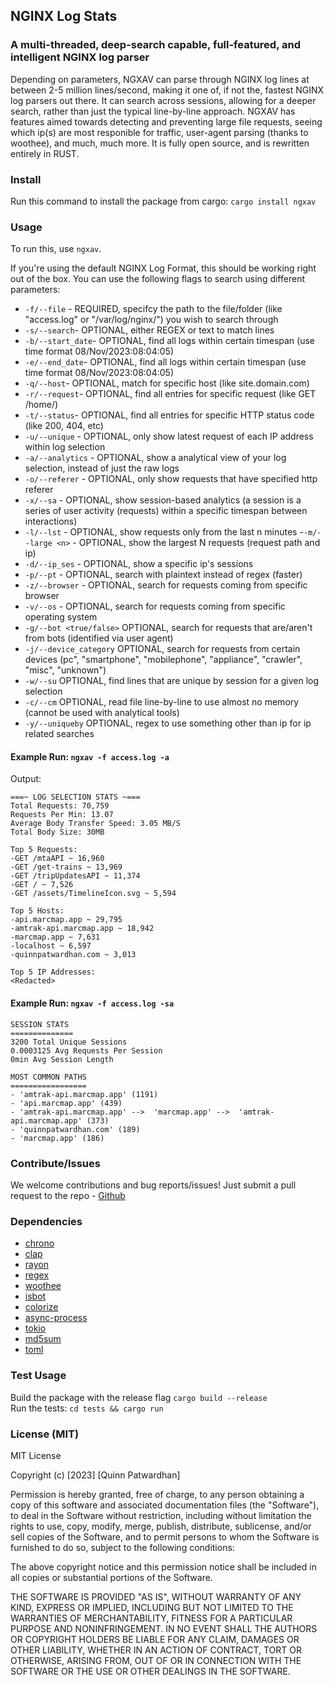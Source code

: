 ## NGINX Log Stats

### A multi-threaded, deep-search capable, full-featured, and intelligent NGINX log parser
Depending on parameters, NGXAV can parse through NGINX log lines at between 2-5 million lines/second, making it one of, if not the, fastest NGINX log parsers out there. It can search across sessions, allowing for a deeper search, rather than just the typical line-by-line approach. NGXAV has features aimed towards detecting and preventing large file requests, seeing which ip(s) are most responible for traffic, user-agent parsing (thanks to woothee), and much, much more. It is fully open source, and is rewritten entirely in RUST.

### Install

Run this command to install the package from cargo: `cargo install ngxav`

### Usage

To run this, use `ngxav`.

If you're using the default NGINX Log Format, this should be working right out of the box.
You can use the following flags to search using different parameters:

- `-f/--file` - REQUIRED, specifcy the path to the file/folder (like "access.log" or "/var/log/nginx/") you wish to search through
- `-s/--search`- OPTIONAL, either REGEX or text to match lines
- `-b/--start_date`- OPTIONAL, find all logs within certain timespan (use time format 08/Nov/2023:08:04:05)
- `-e/--end_date`- OPTIONAL, find all logs within certain timespan (use time format 08/Nov/2023:08:04:05)
- `-q/--host`- OPTIONAL, match for specific host (like site.domain.com)
- `-r/--request`- OPTIONAL, find all entries for specific request (like GET /home/)
- `-t/--status`- OPTIONAL, find all entries for specific HTTP status code (like 200, 404, etc)
- `-u/--unique` - OPTIONAL, only show latest request of each IP address within log selection
- `-a/--analytics` - OPTIONAL, show a analytical view of your log selection, instead of just the raw logs
- `-o/--referer` - OPTIONAL, only show requests that have specified http referer
- `-x/--sa` - OPTIONAL, show session-based analytics (a session is a series of user activity (requests) within a specific timespan between interactions)
- `-l/--lst` - OPTIONAL, show requests only from the last n minutes
-`-m/--large <n>` - OPTIONAL, show the largest N requests (request path and ip)
- `-d/--ip_ses` - OPTIONAL, show a specific ip's sessions
- `-p/--pt` - OPTIONAL, search with plaintext instead of regex (faster)
- `-z/--browser` - OPTIONAL, search for requests coming from specific browser
- `-v/--os` - OPTIONAL, search for requests coming from specific operating system
- `-g/--bot <true/false>` OPTIONAL, search for requests that are/aren't from bots (identified via user agent)
- `-j/--device_category` OPTIONAL, search for requests from certain devices (pc", "smartphone", "mobilephone", "appliance", "crawler", "misc", "unknown")
- `-w/--su` OPTIONAL, find lines that are unique by session for a given log selection
- `-c/--cm` OPTIONAL, read file line-by-line to use almost no memory (cannot be used with analytical tools)
- `-y/--uniqueby` OPTIONAL, regex to use something other than ip for ip related searches
#### Example Run: `ngxav -f access.log -a`

Output:

```
===~ LOG SELECTION STATS ~===
Total Requests: 70,759
Requests Per Min: 13.07
Average Body Transfer Speed: 3.05 MB/S
Total Body Size: 30MB

Top 5 Requests:
-GET /mtaAPI ~ 16,960
-GET /get-trains ~ 13,969
-GET /tripUpdatesAPI ~ 11,374
-GET / ~ 7,526
-GET /assets/TimelineIcon.svg ~ 5,594

Top 5 Hosts:
-api.marcmap.app ~ 29,795
-amtrak-api.marcmap.app ~ 18,942
-marcmap.app ~ 7,631
-localhost ~ 6,597
-quinnpatwardhan.com ~ 3,013

Top 5 IP Addresses:
<Redacted>
```

#### Example Run: `ngxav -f access.log -sa`

```
SESSION STATS
==============
3200 Total Unique Sessions
0.0003125 Avg Requests Per Session
0min Avg Session Length

MOST COMMON PATHS
=================
- 'amtrak-api.marcmap.app' (1191)
- 'api.marcmap.app' (439)
- 'amtrak-api.marcmap.app' -->  'marcmap.app' -->  'amtrak-api.marcmap.app' (373)
- 'quinnpatwardhan.com' (189)
- 'marcmap.app' (186)
```

### Contribute/Issues

We welcome contributions and bug reports/issues! Just submit a pull request to the repo - [Github](https://github.com/qpxdesign/ngxav-rs)

### Dependencies

- [chrono](https://docs.rs/chrono/latest/chrono/index.html)
- [clap](https://docs.rs/clap/latest/clap/)
- [rayon](https://docs.rs/rayon/latest/rayon/)
- [regex](https://docs.rs/regex/latest/regex/)
- [woothee](https://github.com/woothee/woothee-rust)
- [isbot](https://crates.io/crates/isbot)
- [colorize](https://crates.io/crates/colorized)
- [async-process](https://crates.io/crates/async-process)
- [tokio](https://crates.io/crates/tokio)
- [md5sum](https://crates.io/crates/md5)
- [toml](https://github.com/toml-lang/toml)

### Test Usage
Build the package with the release flag `cargo build --release` \
Run the tests: `cd tests && cargo run`

### License (MIT)

MIT License

Copyright (c) [2023] [Quinn Patwardhan]

Permission is hereby granted, free of charge, to any person obtaining a copy of this software and associated documentation files (the "Software"), to deal in the Software without restriction, including without limitation the rights to use, copy, modify, merge, publish, distribute, sublicense, and/or sell copies of the Software, and to permit persons to whom the Software is furnished to do so, subject to the following conditions:

The above copyright notice and this permission notice shall be included in all copies or substantial portions of the Software.

THE SOFTWARE IS PROVIDED "AS IS", WITHOUT WARRANTY OF ANY KIND, EXPRESS OR IMPLIED, INCLUDING BUT NOT LIMITED TO THE WARRANTIES OF MERCHANTABILITY, FITNESS FOR A PARTICULAR PURPOSE AND NONINFRINGEMENT. IN NO EVENT SHALL THE AUTHORS OR COPYRIGHT HOLDERS BE LIABLE FOR ANY CLAIM, DAMAGES OR OTHER LIABILITY, WHETHER IN AN ACTION OF CONTRACT, TORT OR OTHERWISE, ARISING FROM, OUT OF OR IN CONNECTION WITH THE SOFTWARE OR THE USE OR OTHER DEALINGS IN THE SOFTWARE.
